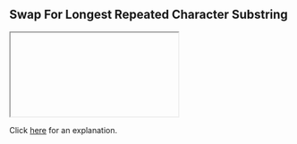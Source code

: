 ##  Swap For Longest Repeated Character Substring 

<iframe></iframe>

Click [here](Explanation.md) for an explanation.

